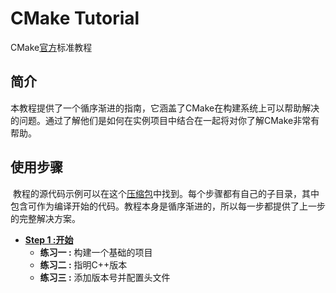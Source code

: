 # CMake Tutorial 

CMake[官方](https://cmake.org/cmake/help/latest/guide/tutorial/index.html)标准教程

## 简介

​	本教程提供了一个循序渐进的指南，它涵盖了CMake在构建系统上可以帮助解决的问题。通过了解他们是如何在实例项目中结合在一起将对你了解CMake非常有帮助。

## 使用步骤

​	教程的源代码示例可以在这个[压缩包](https://cmake.org/cmake/help/latest/guide/tutorial/index.html)中找到。每个步骤都有自己的子目录，其中包含可作为编译开始的代码。教程本身是循序渐进的，所以每一步都提供了上一步的完整解决方案。

- [**Step 1 :开始**](./Step1/Step1_A_Basic_Starting_Point.md)
  - **练习一 :** 构建一个基础的项目
  - **练习二 :** 指明C++版本
  - **练习三 :** 添加版本号并配置头文件
